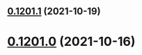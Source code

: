 ## [0.1201.1](https://github.com/candyman00/ngx-securize/compare/v0.1201.0...v0.1201.1) (2021-10-19)

# [0.1201.0](https://github.com/candyman00/ngx-securize/compare/0.1200.1...0.1201.0) (2021-10-16)
